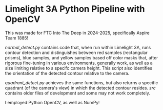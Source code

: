 # Limelight 3A Python Pipeline with OpenCV
This was made for FTC Into The Deep in 2024-2025, specifically Aspire Team 1885!

*normal_detect.py* contains code that, when run within Limelight 3A, runs contour detection and distinguishes between red samples (rectangular prisms), blue samples, and yellow samples based off color masks that, after rigorous fine-tuning in various environments, generally work, as well as a size limiting relative to a specifc camera height.
This script also identifies the orientation of the detected contour relative to the camera.

*quadrant_detect.py* achieves the same functions, but also returns a specific quadrant (of the camera's view) in which the detected contour resides.
*src* contains older files of development and some may not work completely.

I employed Python OpenCV, as well as NumPy!
